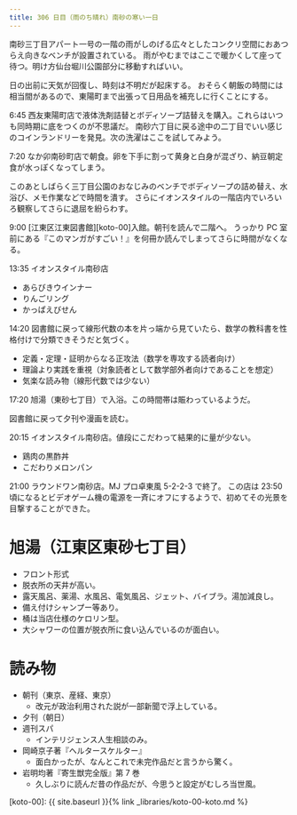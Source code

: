 ```yaml
---
title: 306 日目（雨のち晴れ）南砂の寒い一日
---
```


南砂三丁目アパート一号の一階の雨がしのげる広々としたコンクリ空間におあつらえ向きなベンチが設置されている。
雨がやむまではここで暖かくして座って待つ。明け方仙台堀川公園部分に移動すればいい。

日の出前に天気が回復し、時刻は不明だが起床する。
おそらく朝飯の時間には相当間があるので、東陽町まで出張って日用品を補充しに行くことにする。

6:45 西友東陽町店で液体洗剤詰替とボディソープ詰替えを購入。これらはいつも同時期に底をつくのが不思議だ。
南砂六丁目に戻る途中の二丁目でいい感じのコインランドリーを発見。次の洗濯はここを試してみよう。

7:20 なか卯南砂町店で朝食。卵を下手に割って黄身と白身が混ざり、納豆朝定食が水っぽくなってしまう。

このあとしばらく三丁目公園のおなじみのベンチでボディソープの詰め替え、水浴び、メモ作業などで時間を潰す。
さらにイオンスタイルの一階店内でいろいろ観察してさらに退屈を紛らわす。

9:00 [江東区江東図書館][koto-00]入館。朝刊を読んで二階へ。
うっかり PC 室前にある『このマンガがすごい！』を何冊か読んでしまってさらに時間がなくなる。

13:35 イオンスタイル南砂店
* あらびきウインナー
* りんごリング
* かっぱえびせん

14:20 図書館に戻って線形代数の本を片っ端から見ていたら、数学の教科書を性格付けで分類できそうだと気づく。
* 定義・定理・証明からなる正攻法（数学を専攻する読者向け）
* 理論より実践を重視（対象読者として数学部外者向けであることを想定）
* 気楽な読み物（線形代数では少ない）

17:20 旭湯（東砂七丁目）で入浴。この時間帯は賑わっているようだ。

図書館に戻って夕刊や漫画を読む。

20:15 イオンスタイル南砂店。値段にこだわって結果的に量が少ない。
* 鶏肉の黒酢丼
* こだわりメロンパン

21:00 ラウンドワン南砂店。MJ プロ卓東風 5-2-2-3 で終了。
この店は 23:50 頃になるとビデオゲーム機の電源を一斉にオフにするようで、初めてその光景を目撃することができた。

# 旭湯（江東区東砂七丁目）

* フロント形式
* 脱衣所の天井が高い。
* 露天風呂、薬湯、水風呂、電気風呂、ジェット、バイブラ。湯加減良し。
* 備え付けシャンプー等あり。
* 桶は当店仕様のケロリン型。
* 大シャワーの位置が脱衣所に食い込んでいるのが面白い。

# 読み物

* 朝刊（東京、産経、東京）
  * 改元が政治利用された説が一部新聞で浮上している。
* 夕刊（朝日）
* 週刊スパ
  * インテリジェンス人生相談のみ。
* 岡崎京子著『ヘルタースケルター』
  * 面白かったが、なんとこれで未完作品だと言うから驚く。
* 岩明均著『寄生獣完全版』第 7 巻
  * 久しぶりに読んだ昔の作品だが、今思うと設定がむしろ当世風。

[koto-00]: {{ site.baseurl }}{% link _libraries/koto-00-koto.md %}
